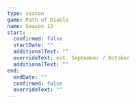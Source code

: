 ```yaml
---
type: season
game: Path of Diablo
name: Season 13
start:
  confirmed: false
  startDate: ""
  additionalText: ""
  overrideText: est. September / October
  additionalText: ""
end:
  endDate: ""
  confirmed: false
  overrideText: ""
---
```

